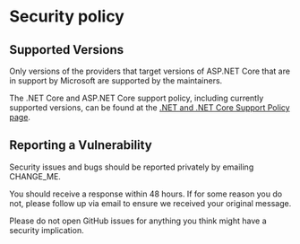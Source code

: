 # Security policy

## Supported Versions

Only versions of the providers that target versions of ASP.NET Core that are in support by Microsoft are supported by the maintainers.

The .NET Core and ASP.NET Core support policy, including currently supported versions, can be found at the [.NET and .NET Core Support Policy page](https://dotnet.microsoft.com/platform/support/policy/dotnet-core).

## Reporting a Vulnerability

Security issues and bugs should be reported privately by emailing CHANGE_ME.

You should receive a response within 48 hours. If for some reason you do not, please follow up via email to ensure we received your original message.

Please do not open GitHub issues for anything you think might have a security implication.
